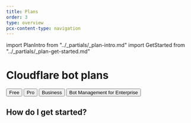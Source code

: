```yaml
---
title: Plans
order: 3
type: overview
pcx-content-type: navigation
---
```


import PlanIntro from "../_partials/_plan-intro.md"
import GetStarted from "../_partials/_plan-get-started.md"

# Cloudflare bot plans

<PlanIntro/>

<ButtonGroup>
  <Button type="primary" href="/plans/free">Free</Button>
  <Button type="primary" href="/plans/pro">Pro</Button>
  <Button type="primary" href="/plans/biz-and-ent">Business</Button>
  <Button type="primary" href="/plans/bm-subscription">Bot Management for Enterprise</Button>
</ButtonGroup>

## How do I get started?

<GetStarted/>